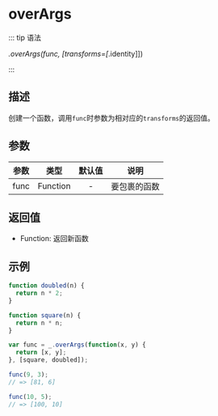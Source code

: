 # overArgs

::: tip 语法

_.overArgs(func, [transforms=[_.identity]])

:::

## 描述

创建一个函数，调用`func`时参数为相对应的`transforms`的返回值。

## 参数

| 参数  |   类型   | 默认值 |     说明     |
| :---: | :------: | :----: | :----------: |
| func  | Function |   -    | 要包裹的函数 |

## 返回值

+ Function: 返回新函数

## 示例

```js
function doubled(n) {
  return n * 2;
}

function square(n) {
  return n * n;
}

var func = _.overArgs(function(x, y) {
  return [x, y];
}, [square, doubled]);

func(9, 3);
// => [81, 6]

func(10, 5);
// => [100, 10]
```
